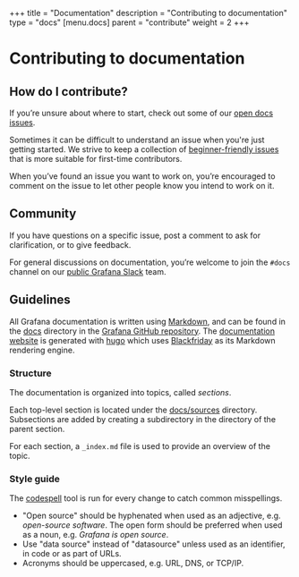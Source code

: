 +++
title = "Documentation"
description = "Contributing to documentation"
type = "docs"
[menu.docs]
parent = "contribute"
weight = 2
+++

# Contributing to documentation

## How do I contribute?

If you’re unsure about where to start, check out some of our [open docs issues](https://github.com/grafana/grafana/issues?q=is%3Aopen+is%3Aissue+label%3Atype%2Fdocs).

Sometimes it can be difficult to understand an issue when you're just getting started. We strive to keep a collection of [beginner-friendly issues](https://github.com/grafana/grafana/issues?q=is%3Aopen+is%3Aissue+label%3Atype%2Fdocs+label%3A"beginner+friendly") that is more suitable for first-time contributors.

When you’ve found an issue you want to work on, you’re encouraged to comment on the issue to let other people know you intend to work on it.

## Community

If you have questions on a specific issue, post a comment to ask for clarification, or to give feedback.

For general discussions on documentation, you’re welcome to join the `#docs` channel on our [public Grafana Slack](http://slack.raintank.io) team.

## Guidelines

All Grafana documentation is written using [Markdown](https://en.wikipedia.org/wiki/Markdown), and can be found in the [docs](https://github.com/grafana/grafana/tree/master/docs) directory in the [Grafana GitHub repository](https://github.com/grafana/grafana). The [documentation website](https://grafana.com/docs) is generated with [hugo](https://gohugo.io) which uses [Blackfriday](https://github.com/russross/blackfriday) as its Markdown rendering engine.

### Structure

The documentation is organized into topics, called _sections_.

Each top-level section is located under the [docs/sources](https://github.com/grafana/grafana/tree/master/docs/sources) directory. Subsections are added by creating a subdirectory in the directory of the parent section.

For each section, a `_index.md` file is used to provide an overview of the topic.

### Style guide

The [codespell](https://github.com/codespell-project/codespell) tool is run for every change to catch common misspellings.

- "Open source" should be hyphenated when used as an adjective, e.g. _open-source software_. The open form should be preferred when used as a noun, e.g. _Grafana is open source_.
- Use "data source" instead of "datasource" unless used as an identifier, in code or as part of URLs.
- Acronyms should be uppercased, e.g. URL, DNS, or TCP/IP.
